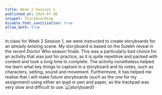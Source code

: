 ```yaml
---
title: Week 2 Session 1
published_at: 2024-07-30
snippet: Storyboarding
disable_html_sanitization: true
allow_math: true
---
```


In class for Week 2 Session 1, we were instructed to create storyboards for an already existing scene. My storyboard is based on the Sutekh reveal in the recent Doctor Who season finale. This was a particularly bad choice for an activity that was just for practice, as it is quite repetitive and packed with content and took a long time to complete. The activity nonetheless helped me learn what key things to capture in a storyboard and its notes, such as characters, setting, sound and movement. Furthermore, it has helped me realise that I will make future storyboards (such as the one for my assignment) using either an ipad or pen and paper, as the trackpad was very slow and difficult to use. 
![storyboard1](/w02s1/storyboard1.png)
